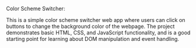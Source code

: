 Color Scheme Switcher:

This is a simple color scheme switcher web app where users can click on buttons to change the background color of the webpage. The project demonstrates basic HTML, CSS, and JavaScript functionality, and is a good starting point for learning about DOM manipulation and event handling.
